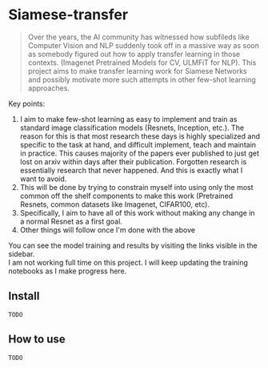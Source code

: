 # Siamese-transfer
> Over the years, the AI community has witnessed how subfileds like Computer Vision and NLP suddenly took off in a massive way as soon as somebody figured out how to apply transfer learning in those contexts. (Imagenet Pretrained Models for CV, ULMFiT for NLP). This project aims to make transfer learning work for Siamese Networks and possibly motivate more such attempts in other few-shot learning approaches.


Key points:
1. I aim to make few-shot learning as easy to implement and train as standard image classification models (Resnets, Inception, etc.). The reason for this is that most research these days is highly specialized and specific to the task at hand, and difficult implement, teach and maintain in practice. This causes majority of the papers ever published to just get lost on arxiv within days after their publication. Forgotten research is essentially research that never happened. And this is exactly what I want to avoid.
2. This will be done by trying to constrain myself into using only the most common off the shelf components to make this work (Pretrained Resnets, common datasets like Imagenet, CIFAR100, etc).
3. Specifically, I aim to have all of this work without making any change in a normal Resnet as a first goal.
4. Other things will follow once I'm done with the above

You can see the model training and results by visiting the links visible in the sidebar.
<br>
I am not working full time on this project. I will keep updating the training notebooks as I make progress here.

## Install

`TODO`

## How to use

`TODO`
